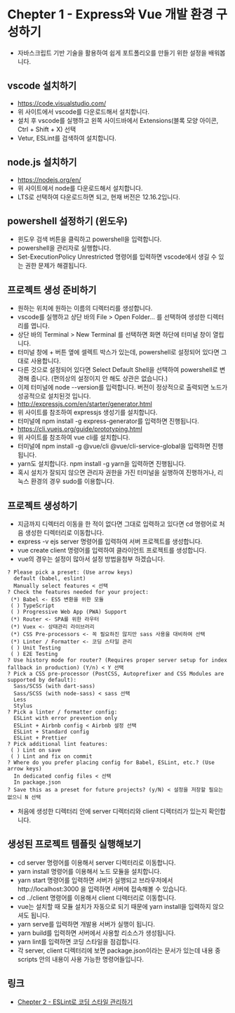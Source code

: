 # Chepter 1 - Express와 Vue 개발 환경 구성하기
- 자바스크립트 기반 기술을 활용하여 쉽게 포트폴리오를 만들기 위한 설정을 배워봅니다.
## vscode 설치하기
- https://code.visualstudio.com/
- 위 사이트에서 vscode를 다운로드해서 설치합니다.
- 설치 후 vscode를 실행하고 왼쪽 사이드바에서 Extensions(블록 모양 아이콘, Ctrl + Shift + X) 선택
- Vetur, ESLint를 검색하여 설치합니다.
## node.js 설치하기
- https://nodejs.org/en/
- 위 사이트에서 node를 다운로드해서 설치합니다.
- LTS로 선택하여 다운로드하면 되고, 현재 버전은 12.16.2입니다.
## powershell 설정하기 (윈도우)
- 윈도우 검색 버튼을 클릭하고 powershell을 입력합니다.
- powershell을 관리자로 실행합니다.
- Set-ExecutionPolicy Unrestricted 명령어를 입력하면 vscode에서 생길 수 있는 권한 문제가 해결됩니다.
## 프로젝트 생성 준비하기
- 원하는 위치에 원하는 이름의 디렉터리를 생성합니다.
- vscode를 실행하고 상단 바의 File > Open Folder... 를 선택하여 생성한 디렉터리를 엽니다.
- 상단 바의 Terminal > New Terminal 를 선택하면 화면 하단에 터미널 창이 열립니다.
- 터미널 창에 + 버튼 옆에 셀렉트 박스가 있는데, powershell로 설정되어 있다면 그대로 사용합니다.
- 다른 것으로 설정되어 있다면 Select Default Shell을 선택하여 powershell로 변경해 줍니다. (편의상의 설정이지 안 해도 상관은 없습니다.)
- 이제 터미널에 node --version를 입력합니다. 버전이 정상적으로 출력되면 노드가 성공적으로 설치된것 입니다.
- http://expressjs.com/en/starter/generator.html
- 위 사이트를 참조하여 expressjs 생성기를 설치합니다.
- 터미널에 npm install -g express-generator를 입력하면 진행됩니다.
- https://cli.vuejs.org/guide/prototyping.html
- 위 사이트를 참조하여 vue cli를 설치합니다.
- 터미널에 npm install -g @vue/cli @vue/cli-service-global을 입력하면 진행됩니다.
- yarn도 설치합니다. npm install -g yarn을 입력하면 진행됩니다.
- 혹시 설치가 잘되지 않으면 관리자 권한을 가진 터미널을 실행하여 진행하거나, 리눅스 환경의 경우 sudo를 이용합니다.
## 프로젝트 생성하기
- 지금까지 디렉터리 이동을 한 적이 없다면 그대로 입력하고 있다면 cd 명령어로 처음 생성한 디렉터리로 이동합니다.
- express -v ejs server 명령어를 입력하여 서버 프로젝트를 생성합니다.
- vue create client 명령어를 입력하여 클라이언트 프로젝트를 생성합니다.
- vue의 경우는 설정이 많아서 설정 방법을첨부 하겠습니다.
```
? Please pick a preset: (Use arrow keys)
  default (babel, eslint)
  Manually select features < 선택
? Check the features needed for your project: 
 (*) Babel <- ES5 변환을 위한 모듈
 ( ) TypeScript
 ( ) Progressive Web App (PWA) Support        
 (*) Router <- SPA를 위한 라우터
 (*) Vuex <- 상태관리 라이브러리
 (*) CSS Pre-processors <- 꼭 필요하진 않지만 sass 사용을 대비하여 선택
 (*) Linter / Formatter <- 코딩 스타일 관리
 ( ) Unit Testing
 ( ) E2E Testing
? Use history mode for router? (Requires proper server setup for index fallback in production) (Y/n) < Y 선택
? Pick a CSS pre-processor (PostCSS, Autoprefixer and CSS Modules are supported by default): 
  Sass/SCSS (with dart-sass)
  Sass/SCSS (with node-sass) < sass 선택
  Less
  Stylus
? Pick a linter / formatter config: 
  ESLint with error prevention only 
  ESLint + Airbnb config < Airbnb 설정 선택
  ESLint + Standard config
  ESLint + Prettier
? Pick additional lint features:
 ( ) Lint on save
 ( ) Lint and fix on commit
? Where do you prefer placing config for Babel, ESLint, etc.? (Use arrow keys)
  In dedicated config files < 선택
  In package.json
? Save this as a preset for future projects? (y/N) < 설정을 저장할 필요는 없으니 N 선택
```
- 처음에 생성한 디렉터리 안에 server 디렉터리와 client 디렉터리가 있는지 확인합니다.
## 생성된 프로젝트 템플릿 실행해보기
- cd server 명령어를 이용해서 server 디렉터리로 이동합니다.
- yarn install 명령어를 이용해서 노드 모듈을 설치합니다.
- yarn start 명령어를 입력하면 서버가 실행되고 브라우저에서 http://localhost:3000 을 입력하면 서버에 접속해볼 수 있습니다.
- cd ../client 명령어를 이용해서 client 디렉터리로 이동합니다.
- vue는 설치할 때 모듈 설치가 자동으로 되기 때문에 yarn install을 입력하지 않으셔도 됩니다.
- yarn serve를 입력하면 개발용 서버가 실행이 됩니다.
- yarn build를 입력하면 서버에서 사용할 리소스가 생성됩니다.
- yarn lint를 입력하면 코딩 스타일을 점검합니다.
- 각 server, client 디렉터리에 보면 package.json이라는 문서가 있는데 내용 중 scripts 안의 내용이 사용 가능한 명령어들입니다.  
## 링크
- [Chepter 2 - ESLint로 코딩 스타일 관리하기](https://github.com/windbella/portfolio-challenge/tree/master/ch2)
